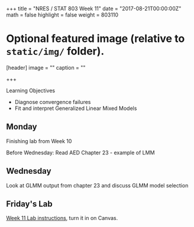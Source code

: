 +++
title = "NRES / STAT 803 Week 11"
date = "2017-08-21T00:00:00Z"
math = false
highlight = false
weight = 803110

# Optional featured image (relative to `static/img/` folder).
[header]
image = ""
caption = ""

+++

Learning Objectives

* Diagnose convergence failures
* Fit and interpret Generalized Linear Mixed Models

## Monday
Finishing lab from Week 10

Before Wednesday: Read AED Chapter 23 - example of LMM

## Wednesday

Look at GLMM output from chapter 23 and discuss GLMM model selection

## Friday's Lab

[Week 11 Lab instructions](Lab_11/), turn it in on Canvas.
 